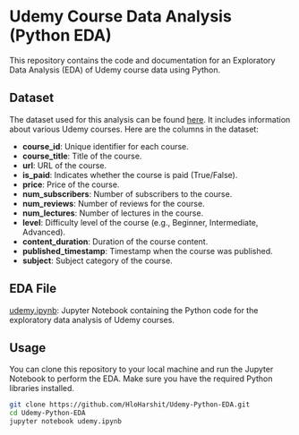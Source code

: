 
# Udemy Course Data Analysis (Python EDA)
This repository contains the code and documentation for an Exploratory Data Analysis (EDA) of Udemy course data using Python.

## Dataset

The dataset used for this analysis can be found [here](https://www.kaggle.com/datasets/andrewmvd/udemy-courses). It includes information about various Udemy courses. Here are the columns in the dataset:

- **course_id**: Unique identifier for each course.
- **course_title**: Title of the course.
- **url**: URL of the course.
- **is_paid**: Indicates whether the course is paid (True/False).
- **price**: Price of the course.
- **num_subscribers**: Number of subscribers to the course.
- **num_reviews**: Number of reviews for the course.
- **num_lectures**: Number of lectures in the course.
- **level**: Difficulty level of the course (e.g., Beginner, Intermediate, Advanced).
- **content_duration**: Duration of the course content.
- **published_timestamp**: Timestamp when the course was published.
- **subject**: Subject category of the course.

## EDA File

[udemy.ipynb](udemy.ipynb): Jupyter Notebook containing the Python code for the exploratory data analysis of Udemy courses.

## Usage

You can clone this repository to your local machine and run the Jupyter Notebook to perform the EDA. Make sure you have the required Python libraries installed.

```bash
git clone https://github.com/HloHarshit/Udemy-Python-EDA.git
cd Udemy-Python-EDA
jupyter notebook udemy.ipynb
```